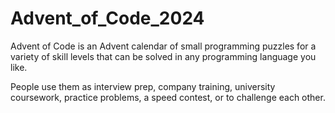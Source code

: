 # Advent_of_Code_2024

Advent of Code is an Advent calendar of small programming puzzles for a variety of skill levels that can be solved in any programming language you like. 

People use them as interview prep, company training, university coursework, practice problems, a speed contest, or to challenge each other.
